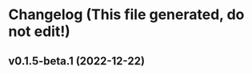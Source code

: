 # Changelog (This file generated, do not edit!)

<!--next-version-placeholder-->

## v0.1.5-beta.1 (2022-12-22)
